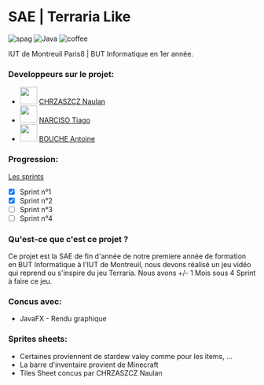 # SAE | Terraria Like
![spag](https://forthebadge.com/images/badges/contains-tasty-spaghetti-code.svg) ![Java](https://forthebadge.com/images/badges/made-with-java.svg) ![coffee](https://forthebadge.com/images/badges/powered-by-coffee.svg)

IUT de Montreuil Paris8 | BUT Informatique en 1er année.


### Developpeurs sur le projet:
- <img style="width: 35px; height: 35px" src="https://avatars.githubusercontent.com/u/67024770?v=4"/> [CHRZASZCZ Naulan](https://github.com/NaulaN)
- <img style="width: 35px; height: 35px" src="https://avatars.githubusercontent.com/u/95338528?v=4"/> [NARCISO Tiago](https://github.com/almerion)
- <img style="width: 35px; height: 35px" src="https://avatars.githubusercontent.com/u/96045738?v=4"/> [BOUCHE Antoine](https://github.com/TheblackReaper060303)

### Progression:
[Les sprints](https://github.com/NaulaN/SAE-Terraria-Like/releases/tag/sprints)
- [X] Sprint n°1
- [X] Sprint n°2
- [ ] Sprint n°3
- [ ] Sprint n°4

### Qu'est-ce que c'est ce projet ?
Ce projet est la SAE de fin d'année de notre premiere année de formation en BUT Informatique à l'IUT de Montreuil, nous devons réalisé un jeu vidéo qui reprend ou s'inspire du jeu Terraria. Nous avons +/- 1 Mois sous 4 Sprint à faire ce jeu.

### Concus avec:
- JavaFX - Rendu graphique

### Sprites sheets:
- Certaines proviennent de stardew valey comme pour les items, ...
- La barre d'inventaire provient de Minecraft
- Tiles Sheet concus par CHRZASZCZ Naulan
